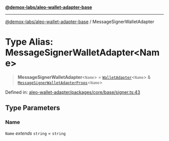 [**@demox-labs/aleo-wallet-adapter-base**](../README.md)

***

[@demox-labs/aleo-wallet-adapter-base](../README.md) / MessageSignerWalletAdapter

# Type Alias: MessageSignerWalletAdapter\<Name\>

> **MessageSignerWalletAdapter**\<`Name`\> = [`WalletAdapter`](WalletAdapter.md)\<`Name`\> & [`MessageSignerWalletAdapterProps`](../interfaces/MessageSignerWalletAdapterProps.md)\<`Name`\>

Defined in: [aleo-wallet-adapter/packages/core/base/signer.ts:43](https://github.com/demox-labs/aleo-wallet-adapter/blob/818636b4a87a5b81f15303d0099057a3563c844a/packages/core/base/signer.ts#L43)

## Type Parameters

### Name

`Name` *extends* `string` = `string`
